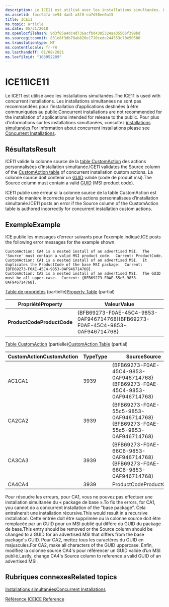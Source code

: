 ```yaml
---
description: Le ICE11 est utilisé avec les installations simultanées. Les installations simultanées ne sont pas recommandées pour l’installation d’applications destinées à être communiquées au public. Pour plus d’informations sur les installations simultanées, consultez installations simultanées.
ms.assetid: fbcc94fa-be94-4ad1-a3f0-ea7d50ee0a15
title: ICE11
ms.topic: article
ms.date: 05/31/2018
ms.openlocfilehash: 9d3f85a4dc4d736acfbd4385324aa35565f399bd
ms.sourcegitcommit: 831e8f3db78ab820e1710cede244553c70e50500
ms.translationtype: MT
ms.contentlocale: fr-FR
ms.lasthandoff: 01/08/2021
ms.locfileid: "103952289"
---
```

# <a name="ice11"></a><span data-ttu-id="76703-105">ICE11</span><span class="sxs-lookup"><span data-stu-id="76703-105">ICE11</span></span>

<span data-ttu-id="76703-106">Le ICE11 est utilisé avec les installations simultanées.</span><span class="sxs-lookup"><span data-stu-id="76703-106">The ICE11 is used with concurrent installations.</span></span> <span data-ttu-id="76703-107">Les installations simultanées ne sont pas recommandées pour l’installation d’applications destinées à être communiquées au public.</span><span class="sxs-lookup"><span data-stu-id="76703-107">Concurrent installations are not recommended for the installation of applications intended for release to the public.</span></span> <span data-ttu-id="76703-108">Pour plus d’informations sur les installations simultanées, consultez [installations simultanées](concurrent-installations.md).</span><span class="sxs-lookup"><span data-stu-id="76703-108">For information about concurrent installations please see [Concurrent Installations](concurrent-installations.md).</span></span>

## <a name="result"></a><span data-ttu-id="76703-109">Résultats</span><span class="sxs-lookup"><span data-stu-id="76703-109">Result</span></span>

<span data-ttu-id="76703-110">ICE11 valide la colonne source de la [table CustomAction](customaction-table.md) des actions personnalisées d’installation simultanée.</span><span class="sxs-lookup"><span data-stu-id="76703-110">ICE11 validates the Source column of the [CustomAction table](customaction-table.md) of concurrent installation custom actions.</span></span> <span data-ttu-id="76703-111">La colonne source doit contenir un [GUID](guid.md) valide (code de produit msi).</span><span class="sxs-lookup"><span data-stu-id="76703-111">The Source column must contain a valid [GUID](guid.md) (MSI product code).</span></span>

<span data-ttu-id="76703-112">ICE11 publie une erreur si la colonne source de la table CustomAction est créée de manière incorrecte pour les actions personnalisées d’installation simultanée.</span><span class="sxs-lookup"><span data-stu-id="76703-112">ICE11 posts an error if the Source column of the CustomAction table is authored incorrectly for concurrent installation custom actions.</span></span>

## <a name="example"></a><span data-ttu-id="76703-113">Exemple</span><span class="sxs-lookup"><span data-stu-id="76703-113">Example</span></span>

<span data-ttu-id="76703-114">ICE publie les messages d’erreur suivants pour l’exemple indiqué.</span><span class="sxs-lookup"><span data-stu-id="76703-114">ICE posts the following error messages for the example shown.</span></span>

``` syntax
CustomAction: CA4 is a nested install of an advertised MSI.  The 'Source' must contain a valid MSI product code.  Current: ProductCode.
CustomAction: CA1 is a nested install of an advertised MSI.  It duplicates the ProductCode of the base MSI package.  Current: {BFB69273-F0AE-45C4-9853-0AF946714768}.
CustomAction: CA2 is a nested install of an advertised MSI.  The GUID must be all upper-case.  Current: {BFB69273-F0AE-55c5-9853-0AF946714768}.
```

<span data-ttu-id="76703-115">[Table de propriétés](property-table.md) (partielle)</span><span class="sxs-lookup"><span data-stu-id="76703-115">[Property Table](property-table.md) (partial)</span></span>



| <span data-ttu-id="76703-116">Propriété</span><span class="sxs-lookup"><span data-stu-id="76703-116">Property</span></span>        | <span data-ttu-id="76703-117">Valeur</span><span class="sxs-lookup"><span data-stu-id="76703-117">Value</span></span>                                  |
|-----------------|----------------------------------------|
| <span data-ttu-id="76703-118">**ProductCode**</span><span class="sxs-lookup"><span data-stu-id="76703-118">**ProductCode**</span></span> | <span data-ttu-id="76703-119">{BFB69273-F0AE-45C4-9853-0AF946714768}</span><span class="sxs-lookup"><span data-stu-id="76703-119">{BFB69273-F0AE-45C4-9853-0AF946714768}</span></span> |



 

<span data-ttu-id="76703-120">[Table CustomAction](customaction-table.md) (partielle)</span><span class="sxs-lookup"><span data-stu-id="76703-120">[CustomAction Table](customaction-table.md) (partial)</span></span>



| <span data-ttu-id="76703-121">CustomAction</span><span class="sxs-lookup"><span data-stu-id="76703-121">CustomAction</span></span> | <span data-ttu-id="76703-122">Type</span><span class="sxs-lookup"><span data-stu-id="76703-122">Type</span></span> | <span data-ttu-id="76703-123">Source</span><span class="sxs-lookup"><span data-stu-id="76703-123">Source</span></span>                                 |
|--------------|------|----------------------------------------|
| <span data-ttu-id="76703-124">AC1</span><span class="sxs-lookup"><span data-stu-id="76703-124">CA1</span></span>          | <span data-ttu-id="76703-125">39</span><span class="sxs-lookup"><span data-stu-id="76703-125">39</span></span>   | <span data-ttu-id="76703-126">{BFB69273-F0AE-45C4-9853-0AF946714768}</span><span class="sxs-lookup"><span data-stu-id="76703-126">{BFB69273-F0AE-45C4-9853-0AF946714768}</span></span> |
| <span data-ttu-id="76703-127">CA2</span><span class="sxs-lookup"><span data-stu-id="76703-127">CA2</span></span>          | <span data-ttu-id="76703-128">39</span><span class="sxs-lookup"><span data-stu-id="76703-128">39</span></span>   | <span data-ttu-id="76703-129">{BFB69273-F0AE-55c5-9853-0AF946714768}</span><span class="sxs-lookup"><span data-stu-id="76703-129">{BFB69273-F0AE-55c5-9853-0AF946714768}</span></span> |
| <span data-ttu-id="76703-130">CA3</span><span class="sxs-lookup"><span data-stu-id="76703-130">CA3</span></span>          | <span data-ttu-id="76703-131">39</span><span class="sxs-lookup"><span data-stu-id="76703-131">39</span></span>   | <span data-ttu-id="76703-132">{BFB69273-F0AE-66C6-9853-0AF946714768}</span><span class="sxs-lookup"><span data-stu-id="76703-132">{BFB69273-F0AE-66C6-9853-0AF946714768}</span></span> |
| <span data-ttu-id="76703-133">CA4</span><span class="sxs-lookup"><span data-stu-id="76703-133">CA4</span></span>          | <span data-ttu-id="76703-134">39</span><span class="sxs-lookup"><span data-stu-id="76703-134">39</span></span>   | <span data-ttu-id="76703-135">ProductCode</span><span class="sxs-lookup"><span data-stu-id="76703-135">ProductCode</span></span>                            |



 

<span data-ttu-id="76703-136">Pour résoudre les erreurs, pour CA1, vous ne pouvez pas effectuer une installation simultanée du « package de base ».</span><span class="sxs-lookup"><span data-stu-id="76703-136">To fix the errors, for CA1, you cannot do a concurrent installation of the "base package".</span></span> <span data-ttu-id="76703-137">Cela entraînerait une installation récursive.</span><span class="sxs-lookup"><span data-stu-id="76703-137">This would result in a recursive installation.</span></span> <span data-ttu-id="76703-138">Cette entrée doit être supprimée ou la colonne source doit être remplacée par un GUID pour un MSI publié qui diffère du GUID du package de base.</span><span class="sxs-lookup"><span data-stu-id="76703-138">This entry should be removed or the Source column should be changed to a GUID for an advertised MSI that differs from the base package's GUID.</span></span> <span data-ttu-id="76703-139">Pour CA2, mettez tous les caractères du GUID en majuscules.</span><span class="sxs-lookup"><span data-stu-id="76703-139">For CA2, make all characters of the GUID uppercase.</span></span> <span data-ttu-id="76703-140">Enfin, modifiez la colonne source CA4's pour référencer un GUID valide d’un MSI publié.</span><span class="sxs-lookup"><span data-stu-id="76703-140">Lastly, change CA4's Source column to reference a valid GUID of an advertised MSI.</span></span>

## <a name="related-topics"></a><span data-ttu-id="76703-141">Rubriques connexes</span><span class="sxs-lookup"><span data-stu-id="76703-141">Related topics</span></span>

<dl> <dt>

[<span data-ttu-id="76703-142">Installations simultanées</span><span class="sxs-lookup"><span data-stu-id="76703-142">Concurrent Installations</span></span>](concurrent-installations.md)
</dt> <dt>

[<span data-ttu-id="76703-143">Référence ICE</span><span class="sxs-lookup"><span data-stu-id="76703-143">ICE Reference</span></span>](ice-reference.md)
</dt> </dl>

 

 



